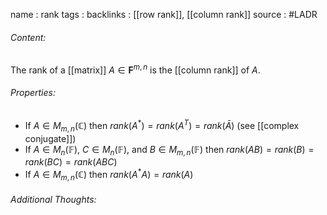 name : rank
tags : 
backlinks : [[row rank]], [[column rank]]
source : #LADR

###### Content:
The rank of a [[matrix]] $A \in \textbf{F}^{m,n}$ is the [[column rank]] of $A$.

###### Properties:
- If $A \in M_{m,n}(\mathbb{C})$ then $rank(A^*) = rank(A^T) = rank (\bar A)$ (see [[complex conjugate]])
- If $A \in M_n(\mathbb{F})$, $C \in M_n(\mathbb{F})$, and $B \in M_{m,n}(\mathbb{F})$ then $rank(AB) = rank(B) = rank(BC) = rank(ABC)$
- If $A \in M_{m,n}(\mathbb{C})$ then $rank(A^*A) = rank(A)$

###### Additional Thoughts:

